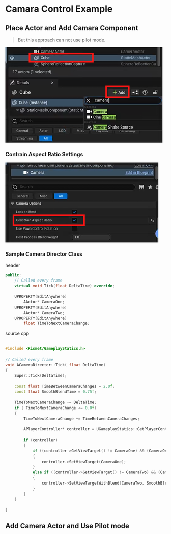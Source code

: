 # Camara Control Example

## Place Actor and Add Camara Component

> But this approach can not use pilot mode.

![cam2](../images/cam_ctl_2.png)


### Contrain Aspect Ratio Settings

![contrain_aspect_ratio](../images/constrain_aspect_ratio.png)

### Sample Camera Director Class

header
```cpp
public:	
	// Called every frame
	virtual void Tick(float DeltaTime) override;

	UPROPERTY(EditAnywhere)
		AActor* CameraOne;
	UPROPERTY(EditAnywhere)
		AActor* CameraTwo;
	UPROPERTY(EditAnywhere)
		float TimeToNextCameraChange;
```

source cpp
```cpp

#include <Kismet/GameplayStatics.h>

// Called every frame
void ACameraDirector::Tick( float DeltaTime)
{
	Super::Tick(DeltaTime);

	const float TimeBetweenCameraChanges = 2.0f;
	const float SmoothBlendTime = 0.75f;

	TimeToNextCameraChange -= DeltaTime;
	if ( TimeToNextCameraChange <= 0.0f)
	{
		TimeToNextCameraChange += TimeBetweenCameraChanges;

		APlayerController* controller = UGameplayStatics::GetPlayerController(this, 0);

		if (controller)
		{
			if ((controller->GetViewTarget() != CameraOne) && (CameraOne != nullptr))
			{
				controller->SetViewTarget(CameraOne);
			}
			else if ((controller->GetViewTarget() != CameraTwo) && (CameraTwo != nullptr))
			{
				controller->SetViewTargetWithBlend(CameraTwo, SmoothBlendTime);
			}
		}
	}

}
```


## Add Camera Actor and Use Pilot mode

